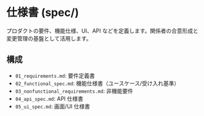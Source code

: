 # 仕様書 (spec/)

プロダクトの要件、機能仕様、UI、API などを定義します。関係者の合意形成と変更管理の基盤として活用します。

## 構成

- `01_requirements.md`: 要件定義書
- `02_functional_spec.md`: 機能仕様書（ユースケース/受け入れ基準）
- `03_nonfunctional_requirements.md`: 非機能要件
- `04_api_spec.md`: API 仕様書
- `05_ui_spec.md`: 画面/UI 仕様書

